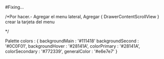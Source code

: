 #Fixing...

/*Por hacer.- Agregar el menu lateral,
 Agregar { DrawerContentScrollView } 
 crear la tarjeta del menu 

*/

Palette colors : {
backgroundMain : '#111418'
backgroundSecond : '#0C0F01',
backgroundHover : '#28141A',
colorPrimary : '#28141A',
colorSecondary : '#772339',
generalColor : '#e6e7e7'
}